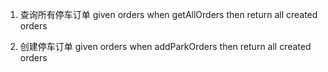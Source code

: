 1. 查询所有停车订单
    given orders
    when getAllOrders
    then return all created orders

2. 创建停车订单
    given orders
    when addParkOrders
    then return all created orders